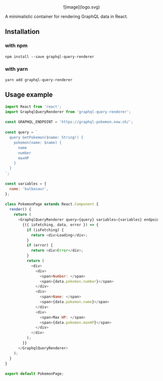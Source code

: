 <p align="center">
![image](logo.svg)
</p>



A minimalistic container for rendering GraphQL data in React.

## Installation

### with npm

```npm install --save graphql-query-renderer```

### with yarn

```yarn add graphql-query-renderer```

## Usage example

```javascript
import React from 'react';
import GraphqlQueryRenderer from 'graphql-query-renderer';

const GRAPHQL_ENDPOINT = 'https://graphql-pokemon.now.sh/';

const query = `
  query GetPokemon($name: String!) {
    pokemon(name: $name) {
      name
      number
      maxHP
    }
  }
`;

const variables = {
  name: 'bulbasaur',
};

class PokemonPage extends React.Component {
  render() {
    return (
      <GraphqlQueryRenderer query={query} variables={variables} endpoint={GRAPHQL_ENDPOINT}>
        {({ isFetching, data, error }) => {
          if (isFetching) {
            return <div>Loading</div>;
          }
          if (error) {
            return <div>Error</div>;
          }
          return (
            <div>
              <div>
                <span>Number: </span>
                <span>{data.pokemon.number}</span>
              </div>
              <div>
                <span>Name: </span>
                <span>{data.pokemon.name}</span>
              </div>
              <div>
                <span>Max HP: </span>
                <span>{data.pokemon.maxHP}</span>
              </div>
            </div>
          );
        }}
      </GraphqlQueryRenderer>
    );
  }
}

export default PokemonPage;
```
